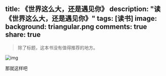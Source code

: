 title: 《世界这么大，还是遇见你》
description: "读《世界这么大，还是遇见你》"
tags: [读书]
image:
background: triangular.png
comments: true
share: true
---

>除了标题，这本书没有值得推荐的地方。

![img]()

那就这样吧